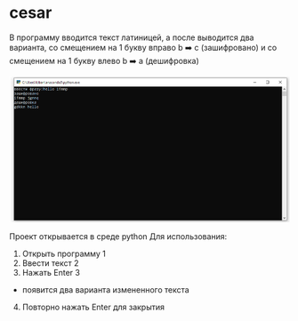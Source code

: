 # cesar
В программу вводится текст латиницей, а после выводится два варианта,
со смещением на 1 букву вправо b :arrow_right: c (зашифровано) и со смещением на 1 букву влево b :arrow_right: a (дешифровка)

![](https://github.com/lobanow/cesar/blob/master/1.png)

Проект открывается в среде python
Для использования:
1. Открыть программу 1
2. Ввести текст 2
3. Нажать Enter 3
* появится два варианта измененного текста
4. Повторно нажать Enter для закрытия
